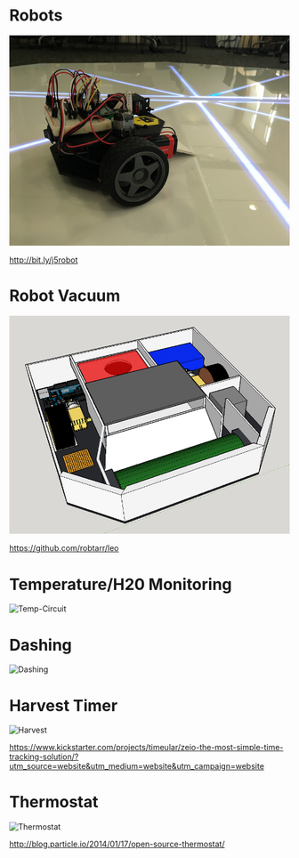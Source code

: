 
# Robots

![Temp-Circuit](./img/robot.jpg)


http://bit.ly/j5robot



# Robot Vacuum

![Leo - Vacuum Robot](./img/leo.png) <!-- .element style="width: 650px;" -->


https://github.com/robtarr/leo



# Temperature/H20 Monitoring

![Temp-Circuit](http://decks.robtarr.net/switch/img/breadboard.jpg) <!-- .element style="width: 650px;" -->


# Dashing

![Dashing](http://decks.robtarr.net/switch/img/dashboard.jpg) <!-- .element style="width: 650px;" -->



# Harvest Timer

![Harvest](http://www.userlogos.org/files/logos/raulcvc/harvest.png)


https://www.kickstarter.com/projects/timeular/zeio-the-most-simple-time-tracking-solution/?utm_source=website&utm_medium=website&utm_campaign=website



# Thermostat

![Thermostat](http://i.imgur.com/qXfXdiz.jpg)


http://blog.particle.io/2014/01/17/open-source-thermostat/
